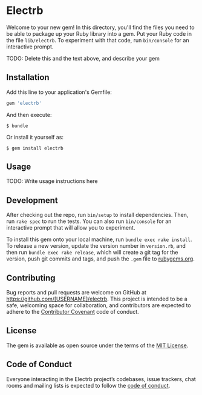 # Electrb

Welcome to your new gem! In this directory, you'll find the files you need to be able to package up your Ruby library into a gem. Put your Ruby code in the file `lib/electrb`. To experiment with that code, run `bin/console` for an interactive prompt.

TODO: Delete this and the text above, and describe your gem

## Installation

Add this line to your application's Gemfile:

```ruby
gem 'electrb'
```

And then execute:

    $ bundle

Or install it yourself as:

    $ gem install electrb

## Usage

TODO: Write usage instructions here

## Development

After checking out the repo, run `bin/setup` to install dependencies. Then, run `rake spec` to run the tests. You can also run `bin/console` for an interactive prompt that will allow you to experiment.

To install this gem onto your local machine, run `bundle exec rake install`. To release a new version, update the version number in `version.rb`, and then run `bundle exec rake release`, which will create a git tag for the version, push git commits and tags, and push the `.gem` file to [rubygems.org](https://rubygems.org).

## Contributing

Bug reports and pull requests are welcome on GitHub at https://github.com/[USERNAME]/electrb. This project is intended to be a safe, welcoming space for collaboration, and contributors are expected to adhere to the [Contributor Covenant](http://contributor-covenant.org) code of conduct.

## License

The gem is available as open source under the terms of the [MIT License](https://opensource.org/licenses/MIT).

## Code of Conduct

Everyone interacting in the Electrb project’s codebases, issue trackers, chat rooms and mailing lists is expected to follow the [code of conduct](https://github.com/[USERNAME]/electrb/blob/master/CODE_OF_CONDUCT.md).
